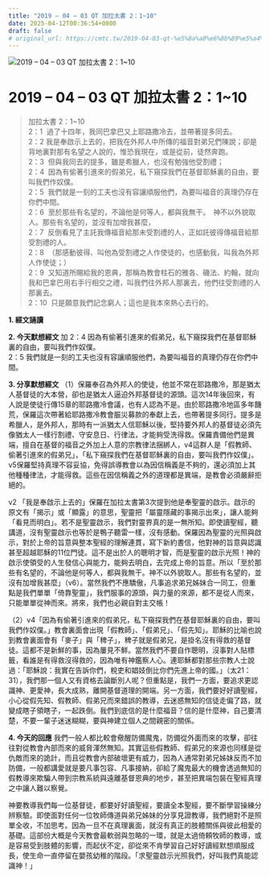 ```yaml
---
title: "2019 – 04 – 03 QT 加拉太書 2：1~10"
date: 2025-04-12T00:36:54+0800
draft: false
# original_url: https://cmtc.tw/2019-04-03-qt-%e5%8a%a0%e6%8b%89%e5%a4%aa%e6%9b%b8-2%ef%bc%9a110
---
```


![2019 – 04 – 03 QT 加拉太書 2：1\~10](/images/qt.jpg   "2019 – 04 – 03 QT 加拉太書 2：1\~10")

# 2019 – 04 – 03 QT 加拉太書 2：1\~10

> 加拉太書 2：1\~10  
> 2：1  過了十四年，我同巴拿巴又上耶路撒冷去，並帶著提多同去。  
> 2：2 我是奉啟示上去的，把我在外邦人中所傳的福音對弟兄們陳說；卻是背地裏對那有名望之人說的，惟恐我現在，或是從前，徒然奔跑。  
> 2：3  但與我同去的提多，雖是希臘人，也沒有勉強他受割禮；  
> 2：4  因為有偷著引進來的假弟兄，私下窺探我們在基督耶穌裏的自由，要叫我們作奴僕。  
> 2：5  我們就是一刻的工夫也沒有容讓順服他們，為要叫福音的真理仍存在你們中間。  
> 2：6  至於那些有名望的，不論他是何等人，都與我無干。　神不以外貌取人。那些有名望的，並沒有加增我甚麼，  
> 2：7  反倒看見了主託我傳福音給那未受割禮的人，正如託彼得傳福音給那受割禮的人。  
> 2：8  （那感動彼得、叫他為受割禮之人作使徒的，也感動我，叫我為外邦人作使徒；）  
> 2：9  又知道所賜給我的恩典，那稱為教會柱石的雅各、磯法、約翰，就向我和巴拿巴用右手行相交之禮，叫我們往外邦人那裏去，他們往受割禮的人那裏去。  
> 2：10  只是願意我們記念窮人；這也是我本來熱心去行的。

**1. 經文誦讀**

**2.  今天默想經文**
加 2：4 因為有偷著引進來的假弟兄，私下窺探我們在基督耶穌裏的自由，要叫我們作奴僕。  
2：5 我們就是一刻的工夫也沒有容讓順服他們，為要叫福音的真理仍存在你們中間。

**3. 分享默想經文**
（1）保羅奉召為外邦人的使徒，他並不常在耶路撒冷，那是猶太人基督徒的大本營，卻也是猶太人逼迫外邦基督徒的源頭。這次14年後回來，有人說是使徒行傳15章的耶路撒冷會議，也有人認為不是。由於耶路撒冷地區多年饑荒，保羅這次帶著給耶路撒冷教會脤災募款的奉獻上去，也帶著提多同行。提多是希臘人，是外邦人，那時有一派猶太人信耶穌以後，堅持要外邦人的基督徒必須先像猶太人一樣行割禮、守安息日、行律法，才能夠受洗得救。保羅責備他們是異端，擅自在基督的福音之外加上人意的宗教律法捆綁人，v4這群人是「假教師、偷著引進來的假弟兄」，「私下窺探我們在基督耶穌裏的自由，要叫我們作奴僕」。v5保羅堅持真理不容妥協，免得誤導教會以為因信稱義是不夠的，還必須加上其他種種律法，才能得救。這些在因信稱義之外的道理都是異端，是教會必須嚴辭拒絕的。

v2 「我是奉啟示上去的」保羅在加拉太書第3次提到他是奉聖靈的啟示。啟示的原文有「揭示」或「顯露」的意思，聖靈把「屬靈隱藏的事揭示出來」，讓人能夠「看見而明白」。若不是聖靈啟示，我們對靈界真的是一無所知。即使讀聖經，聽講道，沒有聖靈啟示也等於是鴨子聽雷一樣，沒有感動。保羅因為聖靈的光照與啟示，對於上帝的旨意與整本聖經的理解連貫，寫下新約書信，他對神的旨意與認識甚至超越耶穌的11位門徒。這不是出於人的聰明才智，而是聖靈的啟示光照！神的啟示使領受的人生發信心與能力，能夠去明白，去完成上帝的旨意。所以「至於那些有名望的，不論他是何等人，都與我無干。神不以外貌取人。那些有名望的，並沒有加增我甚麼」（v6）。當然我們不應驕傲，凡事追求弟兄姊妹合一同工，但重點是我們單單「倚靠聖靈」，我們服事的源頭，與力量的來源，都不是從人而來，只能單單從神而來。將來，我們也必親自對主交帳！

（2）v4「因為有偷著引進來的假弟兄，私下窺探我們在基督耶穌裏的自由，要叫我們作奴僕。」教會裏面會出現「假教師」、「假弟兄」、「假先知」。耶穌的比喻也說到教會裏面會有「麥子」與「稗子」，稗子就是假弟兄，是掛名沒有得救的基督徒。這都不是新鮮的事，因為屢見不鮮。當然我們不要自作聰明，沒事對人貼標籤，看誰是有得救沒得救的，因為唯有神鑑察人心。連耶穌都對那些宗教人士說過：「耶穌說：我實在告訴你們，稅吏和娼妓倒比你們先進上帝的國。」（太21：31），我們那一個人又有資格去論斷別人呢？但重點是，我們一方面，要追求更認識神、更愛神，長大成熟，離開基督道理的開端。另一方面，我們要好好讀聖經，小心從假先知、假教師、假弟兄而來錯誤的教導，去迷惑無知的信徒走偏了路，就變成瞎子領瞎子，一起跌倒。我們到底信的是什麼福音？信的是什麼神，自己要清楚，不要一輩子迷迷糊糊，要與神建立個人之間親密的關係。

**4. 今天的回應**
我們一般人都比較會儆醒防備魔鬼，防備從外面而來的攻擊，卻往往對從教會內部而來的威脅渾然無知。其實這些假教師、假弟兄的來源也同樣是從仇敵而來的詭計，而且從教會內部破壞更有威力，因為人通常對弟兄姊妹反而不加防備，一般都講愛就是要凡事包容、凡事接納，卻給了魔鬼最大的機會透過無知的假教導來欺騙人帶到宗教系統與遠離基督恩典的地步，甚至把異端包裝在聖經真理之中讓人難以察覺。

神要教導我們每一位基督徒，都要好好讀聖經，要讀全本聖經，要不斷學習操練分辨察驗。即使面對任何一位牧師傳道與弟兄姊妹的分享見證教導，我們絕對不是照單全收，不加思考。因為一旦不在真理裏面，就沒有真正的肢體關係與彼此相愛的基礎。這部份大概是今天教會最軟弱與忽略的一環，就是太過倚頼牧師的教導，或是容易受到肢體的影響，而起伏不定，卻從來不肯學習自己好好讀經默想順服成長，使生命一直停留在嬰孩幼稚的階段。「求聖靈啟示光照我們，好叫我們真能認識神！」

